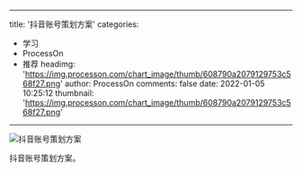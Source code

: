 
---
title: '抖音账号策划方案'
categories: 
 - 学习
 - ProcessOn
 - 推荐
headimg: 'https://img.processon.com/chart_image/thumb/608790a2079129753c568f27.png'
author: ProcessOn
comments: false
date: 2022-01-05 10:25:12
thumbnail: 'https://img.processon.com/chart_image/thumb/608790a2079129753c568f27.png'
---

<div>   
<img class="thumb" alt="抖音账号策划方案" src="https://img.processon.com/chart_image/thumb/608790a2079129753c568f27.png" referrerpolicy="no-referrer">
<p>抖音账号策划方案。</p>  
</div>
            